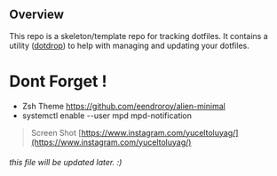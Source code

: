 ## Overview

This repo is a skeleton/template repo for tracking dotfiles. It contains a utility ([dotdrop](https://github.com/deadc0de6/dotdrop)) to help with managing and updating your dotfiles.

# Dont Forget !
- Zsh Theme https://github.com/eendroroy/alien-minimal
-  systemctl enable --user mpd mpd-notification

> Screen Shot
> [https://www.instagram.com/yuceltoluyag/](https://www.instagram.com/yuceltoluyag/)

###### this file will be updated later. :)
